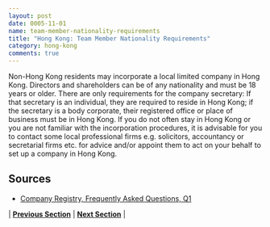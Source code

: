 ```yaml
---
layout: post
date: 0005-11-01
name: team-member-nationality-requirements
title: "Hong Kong: Team Member Nationality Requirements"
category: hong-kong
comments: true
---
```



Non-Hong Kong residents may incorporate a local limited company in Hong Kong. Directors and shareholders can be of any nationality and must be 18 years or older. There are only requirements for the company secretary: If that secretary is an individual, they are required to reside in Hong Kong; if the secretary is a body corporate, their registered office or place of business must be in Hong Kong. If you do not often stay in Hong Kong or you are not familiar with the incorporation procedures, it is advisable for you to contact some local professional firms e.g. solicitors, accountancy or secretarial firms etc. for advice and/or appoint them to act on your behalf to set up a company in Hong Kong.



Sources
------ 

- [Company Registry, Frequently Asked Questions, Q1](https://www.cr.gov.hk/en/faq/faq01.htm#01)


| **[Previous Section]( https://neo-project.github.io/global-blockchain-compliance-hub//hong-kong/hong-kong-registry-requirements.html)** | **[Next Section]( https://neo-project.github.io/global-blockchain-compliance-hub//hong-kong/hong-kong-tax-and-auditing-requirements.html)** |
